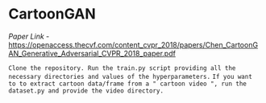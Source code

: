 # CartoonGAN

*Paper Link* - https://openaccess.thecvf.com/content_cvpr_2018/papers/Chen_CartoonGAN_Generative_Adversarial_CVPR_2018_paper.pdf

```Clone the repository. Run the train.py script providing all the necessary directories and values of the hyperparameters.```
```If you want to to extract cartoon data/frame from a " cartoon video ", run the dataset.py and provide the video directory.```
